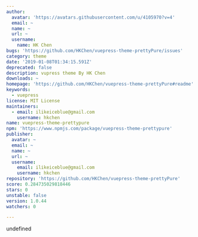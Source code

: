 ```yaml
---
author:
  avatar: 'https://avatars.githubusercontent.com/u/4105970?v=4'
  email: ~
  name: ~
  url: ~
  username:
    name: HK Chen
bugs: 'https://github.com/HKChen/vuepress-theme-prettyPure/issues'
category: theme
date: '2019-01-08T01:34:15.591Z'
deprecated: false
description: vupress theme By HK Chen
downloads: ~
homepage: 'https://github.com/HKChen/vuepress-theme-prettyPure#readme'
keywords:
  - vuepress
license: MIT License
maintainers:
  - email: ilikeiceblue@gmail.com
    username: hkchen
name: vuepress-theme-prettypure
npm: 'https://www.npmjs.com/package/vuepress-theme-prettypure'
publisher:
  avatar: ~
  email: ~
  name: ~
  url: ~
  username:
    email: ilikeiceblue@gmail.com
    username: hkchen
repository: 'https://github.com/HKChen/vuepress-theme-prettyPure'
score: 0.284735029818446
stars: 0
unstable: false
version: 1.0.44
watchers: 0

---
```


undefined